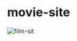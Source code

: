 # movie-site
![film-sit](https://github.com/zeynelerturk/movie-site/assets/147662920/6a52be6d-c3e5-46ab-9127-c39edc3606d0)
